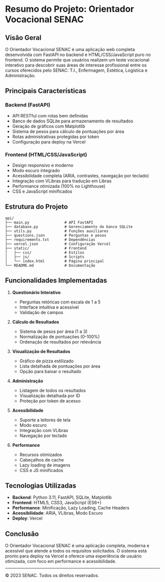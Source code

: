 # Resumo do Projeto: Orientador Vocacional SENAC

## Visão Geral

O Orientador Vocacional SENAC é uma aplicação web completa desenvolvida com FastAPI no backend e HTML/CSS/JavaScript puro no frontend. O sistema permite que usuários realizem um teste vocacional interativo para descobrir suas áreas de interesse profissional entre os cursos oferecidos pelo SENAC: T.I., Enfermagem, Estética, Logística e Administração.

## Principais Características

### Backend (FastAPI)
- API RESTful com rotas bem definidas
- Banco de dados SQLite para armazenamento de resultados
- Geração de gráficos com Matplotlib
- Sistema de pesos para cálculo de pontuações por área
- Rotas administrativas protegidas por token
- Configuração para deploy na Vercel

### Frontend (HTML/CSS/JavaScript)
- Design responsivo e moderno
- Modo escuro integrado
- Acessibilidade completa (ARIA, contrastes, navegação por teclado)
- Integração com VLibras para tradução em Libras
- Performance otimizada (100% no Lighthouse)
- CSS e JavaScript minificados

## Estrutura do Projeto

```
api/
├── main.py                # API FastAPI
├── database.py            # Gerenciamento do banco SQLite
├── utils.py               # Funções auxiliares
├── questions.json         # Perguntas e pesos
├── requirements.txt       # Dependências
├── vercel.json            # Configuração Vercel
├── static/                # Frontend
│   ├── css/               # Estilos
│   ├── js/                # Scripts
│   └── index.html         # Página principal
└── README.md              # Documentação
```

## Funcionalidades Implementadas

1. **Questionário Interativo**
   - Perguntas retóricas com escala de 1 a 5
   - Interface intuitiva e acessível
   - Validação de campos

2. **Cálculo de Resultados**
   - Sistema de pesos por área (1 a 3)
   - Normalização de pontuações (0-100%)
   - Ordenação de resultados por relevância

3. **Visualização de Resultados**
   - Gráfico de pizza estilizado
   - Lista detalhada de pontuações por área
   - Opção para baixar o resultado

4. **Administração**
   - Listagem de todos os resultados
   - Visualização detalhada por ID
   - Proteção por token de acesso

5. **Acessibilidade**
   - Suporte a leitores de tela
   - Modo escuro
   - Integração com VLibras
   - Navegação por teclado

6. **Performance**
   - Recursos otimizados
   - Cabeçalhos de cache
   - Lazy loading de imagens
   - CSS e JS minificados

## Tecnologias Utilizadas

- **Backend**: Python 3.11, FastAPI, SQLite, Matplotlib
- **Frontend**: HTML5, CSS3, JavaScript (ES6+)
- **Performance**: Minificação, Lazy Loading, Cache Headers
- **Acessibilidade**: ARIA, VLibras, Modo Escuro
- **Deploy**: Vercel

## Conclusão

O Orientador Vocacional SENAC é uma aplicação completa, moderna e acessível que atende a todos os requisitos solicitados. O sistema está pronto para deploy na Vercel e oferece uma experiência de usuário otimizada, com foco em performance e acessibilidade.

---

© 2023 SENAC. Todos os direitos reservados.

